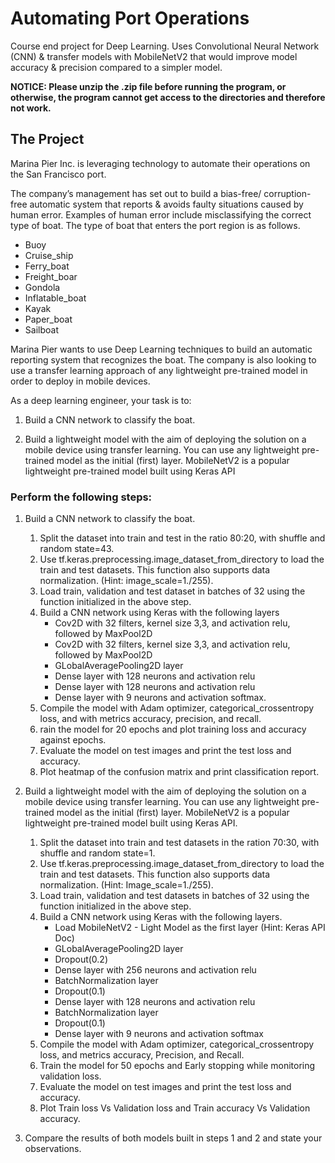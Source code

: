 # Automating Port Operations

Course end project for Deep Learning. Uses Convolutional Neural Network (CNN) & transfer models with MobileNetV2 that would improve model accuracy & precision compared to a simpler model.

**NOTICE: Please unzip the .zip file before running the program, or otherwise, the program cannot get access to the directories and therefore not work.**

## The Project

Marina Pier Inc. is leveraging technology to automate their operations on the San Francisco port.

The company’s management has set out to build a bias-free/ corruption-free automatic system that reports & avoids faulty situations caused by human error. Examples of human error include misclassifying the correct type of boat. The type of boat that enters the port region is as follows.

- Buoy
- Cruise_ship
- Ferry_boat
- Freight_boar
- Gondola
- Inflatable_boat
- Kayak
- Paper_boat
- Sailboat

Marina Pier wants to use Deep Learning techniques to build an automatic reporting system that recognizes the boat. The company is also looking to use a transfer learning approach of any lightweight pre-trained model in order to deploy in mobile devices.

As a deep learning engineer, your task is to:

1. Build a CNN network to classify the boat.

2. Build a lightweight model with the aim of deploying the solution on a mobile device using transfer learning. You can use any lightweight pre-trained model as the initial (first) layer. MobileNetV2 is a popular lightweight pre-trained model built using Keras API

### Perform the following steps:

1. Build a CNN network to classify the boat.
    1. Split the dataset into train and test in the ratio 80:20, with shuffle and random state=43. 
    2. Use tf.keras.preprocessing.image_dataset_from_directory to load the train and test datasets. This function also supports data normalization. (Hint: image_scale=1./255).
    3. Load train, validation and test dataset in batches of 32 using the function initialized in the above step. 
    4. Build a CNN network using Keras with the following layers
        * Cov2D with 32 filters, kernel size 3,3, and activation relu, followed by MaxPool2D
        * Cov2D with 32 filters, kernel size 3,3, and activation relu, followed by MaxPool2D
        * GLobalAveragePooling2D layer
        * Dense layer with 128 neurons and activation relu
        * Dense layer with 128 neurons and activation relu
        * Dense layer with 9 neurons and activation softmax.
    5. Compile the model with Adam optimizer, categorical_crossentropy loss, and with metrics accuracy, precision, and recall.
    6. rain the model for 20 epochs and plot training loss and accuracy against epochs.
    7. Evaluate the model on test images and print the test loss and accuracy.
    8. Plot heatmap of the confusion matrix and print classification report.

2. Build a lightweight model with the aim of deploying the solution on a mobile device using transfer learning. You can use any lightweight pre-trained model as the initial (first) layer. MobileNetV2 is a popular lightweight pre-trained model built using Keras API. 
    1. Split the dataset into train and test datasets in the ration 70:30, with shuffle and random state=1.
    2. Use tf.keras.preprocessing.image_dataset_from_directory to load the train and test datasets. This function also supports data normalization. (Hint: Image_scale=1./255).
    3. Load train, validation and test datasets in batches of 32 using the function initialized in the above step.
    4. Build a CNN network using Keras with the following layers. 
        * Load MobileNetV2 - Light Model as the first layer (Hint: Keras API Doc)
        * GLobalAveragePooling2D layer
        * Dropout(0.2)
        * Dense layer with 256 neurons and activation relu
        * BatchNormalization layer
        * Dropout(0.1)
        * Dense layer with 128 neurons and activation relu
        * BatchNormalization layer
        * Dropout(0.1)
        * Dense layer with 9 neurons and activation softmax
    5. Compile the model with Adam optimizer, categorical_crossentropy loss, and metrics accuracy, Precision, and Recall.
    6. Train the model for 50 epochs and Early stopping while monitoring validation loss.
    7. Evaluate the model on test images and print the test loss and accuracy.
    8. Plot Train loss Vs Validation loss and Train accuracy Vs Validation accuracy.
    
3. Compare the results of both models built in steps 1 and 2 and state your observations.